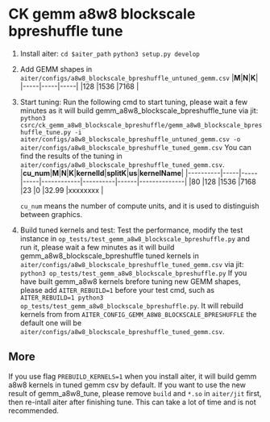 # CK gemm a8w8 blockscale bpreshuffle tune

1. Install aiter:
`cd $aiter_path`
`python3 setup.py develop`

2. Add GEMM shapes in `aiter/configs/a8w8_blockscale_bpreshuffle_untuned_gemm.csv`
    |**M**|**N**|**K**|
    |-----|-----|-----|
    |128  |1536 |7168 |

3. Start tuning:
Run the following cmd to start tuning, please wait a few minutes as it will build gemm_a8w8_blockscale_bpreshuffle_tune via jit:
`python3 csrc/ck_gemm_a8w8_blockscale_bpreshuffle/gemm_a8w8_blockscale_bpreshuffle_tune.py -i aiter/configs/a8w8_blockscale_bpreshuffle_untuned_gemm.csv -o aiter/configs/a8w8_blockscale_bpreshuffle_tuned_gemm.csv`
You can find the results of the tuning in `aiter/configs/a8w8_blockscale_bpreshuffle_tuned_gemm.csv`.
    |**cu_num**|**M**|**N**|**K**|**kernelId**|**splitK**|**us**|**kernelName**|
    |----------|-----|-----|-----|------------|----------|------|--------------|
    |80        |128  |1536 |7168 |23          |0         |32.99 |xxxxxxxx      |

    `cu_num` means the number of compute units, and it is used to distinguish between graphics.

4. Build tuned kernels and test:
Test the performance, modify the test instance in `op_tests/test_gemm_a8w8_blockscale_bpreshuffle.py` and run it, please wait a few minutes as it will build gemm_a8w8_blockscale_bpreshuffle tuned kernels in `aiter/configs/a8w8_blockscale_bpreshuffle_tuned_gemm.csv` via jit:
`python3 op_tests/test_gemm_a8w8_blockscale_bpreshuffle.py`
If you have built gemm_a8w8 kernels brefore tuning new GEMM shapes, please add `AITER_REBUILD=1` before your test cmd, such as `AITER_REBUILD=1 python3 op_tests/test_gemm_a8w8_blockscale_bpreshuffle.py`. It will rebuild kernels from from `AITER_CONFIG_GEMM_A8W8_BLOCKSCALE_BPRESHUFFLE` the default one will be `aiter/configs/a8w8_blockscale_bpreshuffle_tuned_gemm.csv`.

## More
If you use flag `PREBUILD_KERNELS=1` when you install aiter, it will build gemm a8w8 kernels in tuned gemm csv by default. If you want to use the new result of gemm_a8w8_tune, please remove `build` and `*.so` in `aiter/jit` first, then re-intall aiter after finishing tune. This can take a lot of time and is not recommended.
